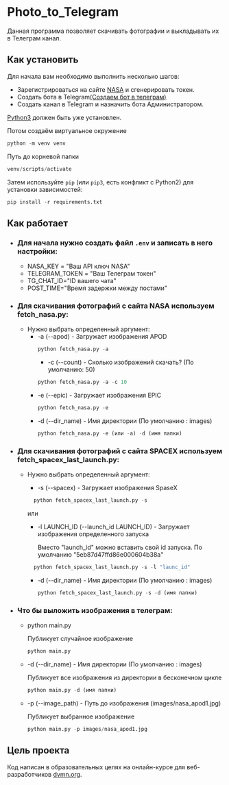 # Photo_to_Telegram

Данная программа позволяет скачивать фотографии и выкладывать их в Телеграм канал.

## Как установить 

Для начала вам необходимо выполнить несколько шагов:
- Зарегистрироваться на сайте [NASA](https://api.nasa.gov/) и сгенерировать токен.
- Создать бота в Telegram[(Создаем бот в телеграм)](https://smmplanner.com/blog/otlozhennyj-posting-v-telegram/)
- Создать канал в Telegram и назначить бота Администратором.
  
[Python3](https://www.python.org/downloads/) должен быть уже установлен.

Потом создаём виртуальное окружение
```python
python -m venv venv
```
Путь до корневой папки 
```python 
venv/scripts/activate
```

Затем используйте `pip` (или `pip3`, есть конфликт с Python2) для установки зависимостей:
```python
pip install -r requirements.txt
```

## Как работает
- ### Для начала нужно создать файл `.env` и записать в него настройки:
    - NASA_KEY = "Ваш API ключ NASA"
    - TELEGRAM_TOKEN = "Ваш Телеграм токен"
    - TG_CHAT_ID="ID вашего чата"
    - POST_TIME="Время задержки между постами"
    
- ### Для скачивания фотографий с сайта NASA используем **fetch_nasa.py**:
   - Нужно выбрать определенный аргумент:
        - -a (--apod)  -  Загружает изображения APOD
          ```python
          python fetch_nasa.py -a
          ```
          - -c (--count)  -  Сколько изображений скачать? (По умолчанию: 50)
          ```python
          python fetch_nasa.py -a -c 10
          ```
        - -e (--epic)  -  Загружает изображения EPIC
          ```python
          python fetch_nasa.py -e
          ```
        - -d (--dir_name)  -  Имя директории (По умолчанию : images)
          ```python
          python fetch_nasa.py -e (или -a) -d (имя папки)
          ```

- ### Для скачивания фотографий с сайта SPACEX используем **fetch_spacex_last_launch.py**:
  - Нужно выбрать определенный аргумент:
     - -s (--spacex)  -  Загружает изображения SpaseX
      ```python
        python fetch_spacex_last_launch.py -s
      ```
      или
      - -l LAUNCH_ID (--launch_id LAUNCH_ID)  -  Загружает изображения определенного запуска
        
        Вместо "launch_id" можно вставить свой id запуска. По умолчанию "5eb87d47ffd86e000604b38a"

      ```python
        python fetch_spacex_last_launch.py -s -l "launc_id"
      ```
      - -d (--dir_name)  -  Имя директории (По умолчанию : images)
        ```python
        python fetch_spacex_last_launch.py -s -d (имя папки)
        ```

  
- ### Что бы выложить изображения в телеграм:
    - python main.py
    
       Публикует случайное изображение
      ```python
      python main.py
      ```
    - -d (--dir_name)  -  Имя директории (По умолчанию : images)
     
      Публикует все изображения из директории в бесконечном цикле 
      ```python
      python main.py -d (имя папки)
      ```
    - -p (--image_path) - Путь до изображения (images/nasa_apod1.jpg)
     
      Публикует выбранное изображение
      ```python
      python main.py -p images/nasa_apod1.jpg
      ```

## Цель проекта

Код написан в образовательных целях на онлайн-курсе для веб-разработчиков [dvmn.org](https://dvmn.org/).


